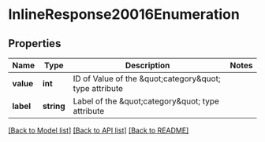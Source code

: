 # InlineResponse20016Enumeration

## Properties
Name | Type | Description | Notes
------------ | ------------- | ------------- | -------------
**value** | **int** | ID of Value of the \&quot;category\&quot; type attribute | 
**label** | **string** | Label of the \&quot;category\&quot; type attribute | 

[[Back to Model list]](../README.md#documentation-for-models) [[Back to API list]](../README.md#documentation-for-api-endpoints) [[Back to README]](../README.md)


